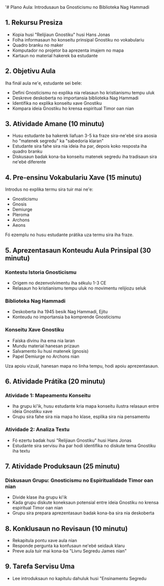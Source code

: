 '# Plano Aula: Introdusaun ba Gnosticismu no Biblioteka Nag Hammadi

## 1. Rekursu Presiza

- Kopia husi "Relijiaun Gnostiku" husi Hans Jonas
- Folha informasaun ho konseitu prinsipal Gnostiku no vokabulariu
- Quadro branku no maker
- Komputador no projetor ba aprezenta imajem no mapa
- Kartaun no material hakerek ba estudante

## 2. Objetivu Aula

Iha finál aula ne'e, estudante sei bele:
- Defini Gnosticismu no explika nia relasaun ho kristianismu tempu uluk
- Deskreve deskoberta no importansia biblioteka Nag Hammadi
- Identifika no explika konseitu xave Gnostiku
- Kompara ideia Gnostiku ho krensa espiritual Timor oan nian

## 3. Atividade Amane (10 minutu)

- Husu estudante ba hakerek liafuan 3-5 ka fraze sira-ne'ebé sira asosia ho "matenek segredu" ka "sabedoria klaran"
- Estudante sira fahe sira nia ideia iha par, depois koko resposta iha quadro branku
- Diskusaun badak kona-ba konseitu matenek segredu iha tradisaun sira ne'ebé diferente

## 4. Pre-ensinu Vokabulariu Xave (15 minutu)

Introdus no explika termu sira tuir mai ne'e:
- Gnosticismu
- Gnosis
- Demiurge
- Pleroma
- Archons
- Aeons

Fó ezemplu no husu estudante prátika uza termu sira iha fraze.

## 5. Aprezentasaun Konteudu Aula Prinsipal (30 minutu)

### Kontestu Istoria Gnosticismu
- Origem no dezenvolvimentu iha sékulu 1-3 CE
- Relasaun ho kristianismu tempu uluk no movimentu relijiozu seluk

### Biblioteka Nag Hammadi
- Deskoberta iha 1945 besik Nag Hammadi, Ejitu
- Konteudu no importansia ba komprende Gnosticismu

### Konseitu Xave Gnostiku
- Faíska divinu iha ema nia laran
- Mundu material hanesan prizaun
- Salvamento liu husi matenek (gnosis)
- Papel Demiurge no Archons nian

Uza apoiu vizuál, hanesan mapa no linha tempu, hodi apoiu aprezentasaun.

## 6. Atividade Prátika (20 minutu)

### Atividade 1: Mapeamentu Konseitu
- Iha grupu ki'ik, husu estudante kria mapa konseitu ilustra relasaun entre ideia Gnostiku xave
- Grupu sira fahe sira nia mapa ho klase, esplika sira nia pensamentu

### Atividade 2: Analiza Textu
- Fó ezertu badak husi "Relijiaun Gnostiku" husi Hans Jonas
- Estudante sira servisu iha par hodi identifika no diskute tema Gnostiku iha textu

## 7. Atividade Produksaun (25 minutu)

### Diskusaun Grupu: Gnosticismu no Espiritualidade Timor oan nian
- Divide klase iha grupu ki'ik
- Kada grupu diskute koneksaun potensial entre ideia Gnostiku no krensa espiritual Timor oan nian
- Grupu sira prepara aprezentasaun badak kona-ba sira nia deskoberta

## 8. Konklusaun no Revisaun (10 minutu)

- Rekapitula pontu xave aula nian
- Responde pergunta ka konfusaun ne'ebé seidauk klaru
- Preve aula tuir mai kona-ba "Livru Segredu James nian"

## 9. Tarefa Servisu Uma

- Lee introduksaun no kapitulu dahuluk husi "Ensinamentu Segredu